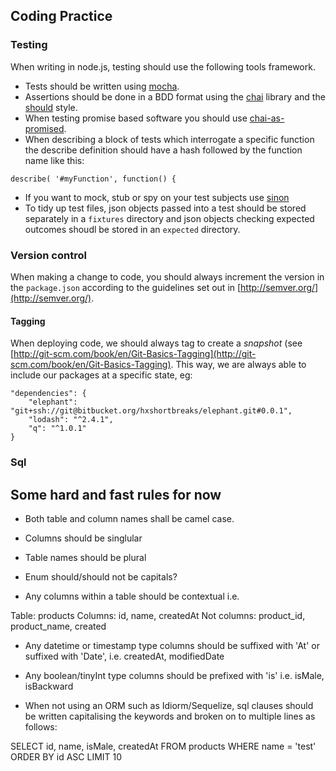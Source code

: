 ## Coding Practice

### Testing

When writing in node.js, testing should use the following tools framework.

* Tests should be written using [mocha](https://github.com/visionmedia/mocha).
* Assertions should be done in a BDD format using the [chai](https://github.com/chaijs/chai) library and the [should](http://chaijs.com/guide/styles/) style.
* When testing promise based software you should use [chai-as-promised](https://github.com/domenic/chai-as-promised/).
* When describing a block of tests which interrogate a specific function the describe definition should have a hash followed by the function name like this:
``` 
describe( '#myFunction', function() {
```

* If you want to mock, stub or spy on your test subjects use [sinon](sinonjs.org)
* To tidy up test files, json objects passed into a test should be stored separately in a `fixtures` directory and json objects checking expected outcomes shoudl be stored in an `expected` directory.

### Version control

When making a change to code, you should always increment the version in the ```package.json``` according to the guidelines set out in [http://semver.org/](http://semver.org/).

#### Tagging

When deploying code, we should always tag to create a *snapshot* (see [http://git-scm.com/book/en/Git-Basics-Tagging](http://git-scm.com/book/en/Git-Basics-Tagging).
This way, we are always able to include our packages at a specific state, eg:

```
"dependencies": {
	"elephant": "git+ssh://git@bitbucket.org/hxshortbreaks/elephant.git#0.0.1",
	"lodash": "^2.4.1",
	"q": "^1.0.1"
}
```

### Sql

## Some hard and fast rules for now

* Both table and column names shall be camel case.
* Columns should be singlular
* Table names should be plural
* Enum should/should not be capitals?

* Any columns within a table should be contextual i.e.

Table: products
Columns: id, name, createdAt
Not columns: product_id, product_name, created 

* Any datetime or timestamp type columns should be suffixed with 'At' or suffixed with 'Date', i.e. createdAt, modifiedDate
* Any boolean/tinyInt type columns should be prefixed with 'is' i.e. isMale, isBackward

* When not using an ORM such as Idiorm/Sequelize, sql clauses should be written capitalising the keywords and broken on to multiple lines as follows:

SELECT id, name, isMale, createdAt
FROM products
WHERE name = 'test'
ORDER BY id ASC
LIMIT 10
